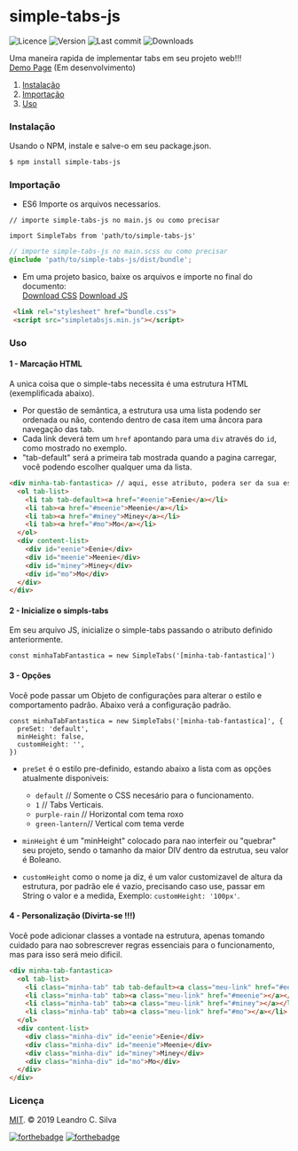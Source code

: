 # simple-tabs-js
<a><img src="https://img.shields.io/npm/l/simple-tabs-js.svg" alt="Licence"></a> <a><img src="https://img.shields.io/github/package-json/v/leandrocesarr/simple-tabs-js.svg" alt="Version"></a> <a><img src="https://img.shields.io/github/last-commit/LeandroCesarr/simple-tabs.js.svg" alt="Last commit"></a> <a><img alt="Downloads" src="https://img.shields.io/npm/dt/simple-tabs-js.svg"></a>

Uma maneira rapida de implementar tabs em seu projeto web!!! <br />
[Demo Page](https://github.com/LeandroCesarr/simple-tabs.js) (Em desenvolvimento)

1. [Instalação](#instalação)
2. [Importação](#importação)
3. [Uso](#uso)

### Instalação
Usando o NPM, instale e salve-o em seu package.json.

```bash
$ npm install simple-tabs-js
```

### Importação
 -  ES6
 Importe os arquivos necessarios.

```es6
// importe simple-tabs-js no main.js ou como precisar

import SimpleTabs from 'path/to/simple-tabs-js'
```
```scss
// importe simple-tabs-js no main.scss ou como precisar
@include 'path/to/simple-tabs-js/dist/bundle';
```

 - Em uma projeto basico, baixe os arquivos e importe no final do documento: <br />
 [Download CSS](dist/bundle.css) [Download JS](dist/simpletabsjs.min.js)

 ```html
  <link rel="stylesheet" href="bundle.css">
  <script src="simpletabsjs.min.js"></script>
```

### Uso
#### 1 - Marcação HTML
A unica coisa que o simple-tabs necessita é uma estrutura HTML (exemplificada abaixo).
  - Por questão de semântica, a estrutura usa uma lista podendo ser ordenada ou não, contendo dentro de casa item uma âncora
    para navegação das tab.
  - Cada link deverá tem um `href` apontando para uma `div` através do `id`, como mostrado no exemplo.
  - "tab-default" será a primeira tab mostrada quando a pagina carregar, você podendo escolher qualquer uma da lista.

```html
<div minha-tab-fantastica> // aqui, esse atributo, podera ser da sua escolha, sendo usado posteriormente
  <ol tab-list>
    <li tab tab-default><a href="#eenie">Eenie</a></li>
    <li tab><a href="#meenie">Meenie</a></li>
    <li tab><a href="#miney">Miney</a></li>
    <li tab><a href="#mo">Mo</a></li>
  </ol>
  <div content-list>
    <div id="eenie">Eenie</div>
    <div id="meenie">Meenie</div>
    <div id="miney">Miney</div>
    <div id="mo">Mo</div>
  </div>
</div>
```
#### 2 - Inicialize o simpls-tabs
Em seu arquivo JS, inicialize o simple-tabs passando o atributo definido anteriormente.

```ES6
const minhaTabFantastica = new SimpleTabs('[minha-tab-fantastica]') 
```
#### 3 - Opções
Você pode passar um Objeto de configurações para alterar o estilo e comportamento padrão.
Abaixo verá a configuração padrão.

```ES6
const minhaTabFantastica = new SimpleTabs('[minha-tab-fantastica]', {
  preSet: 'default',
  minHeight: false,
  customHeight: '',
}) 
```
- `preSet` é o estilo pre-definido, estando abaixo a lista com as opções atualmente disponiveis:
   - `default` // Somente o CSS necesário para o funcionamento.
   - `1`        // Tabs Verticais.
   - `purple-rain` // Horizontal com tema roxo
   - `green-lantern`// Vertical com tema verde
   
- `minHeight` é um "minHeight" colocado para nao interfeir ou "quebrar" seu projeto, sendo o tamanho da maior DIV dentro da estrutua, seu valor é Boleano.

- `customHeight` como o nome ja diz, é um valor customizavel de altura da estrutura, por padrão ele é vazio, precisando caso use, passar em String o valor e a medida, Exemplo: `customHeight: '100px'`.

#### 4 - Personalização (Divirta-se !!!)

Você pode adicionar classes a vontade na estrutura, apenas tomando cuidado para nao sobrescrever regras essenciais para o funcionamento, mas para isso será meio dificil.

```html
<div minha-tab-fantastica>
  <ol tab-list>
    <li class="minha-tab" tab tab-default><a class="meu-link" href="#eenie"></a></li>
    <li class="minha-tab" tab><a class="meu-link" href="#meenie"></a></li>
    <li class="minha-tab" tab><a class="meu-link" href="#miney"></a></li>
    <li class="minha-tab" tab><a class="meu-link" href="#mo"></a></li>
  </ol>
  <div content-list>
    <div class="minha-div" id="eenie">Eenie</div>
    <div class="minha-div" id="meenie">Meenie</div>
    <div class="minha-div" id="miney">Miney</div>
    <div class="minha-div" id="mo">Mo</div>
  </div>
</div>
```



### Licença
[MIT](https://opensource.org/licenses/MIT). © 2019 Leandro C. Silva

[![forthebadge](https://forthebadge.com/images/badges/built-by-developers.svg)](https://forthebadge.com) [![forthebadge](https://forthebadge.com/images/badges/made-with-javascript.svg)](https://forthebadge.com)

